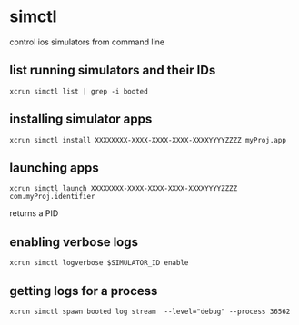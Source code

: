 # simctl

control ios simulators from command line

## list running simulators and their IDs

`xcrun simctl list | grep -i booted`

## installing simulator apps

`xcrun simctl install XXXXXXXX-XXXX-XXXX-XXXX-XXXXYYYYZZZZ myProj.app`

## launching apps

`xcrun simctl launch XXXXXXXX-XXXX-XXXX-XXXX-XXXXYYYYZZZZ com.myProj.identifier`

returns a PID

## enabling verbose logs

`xcrun simctl logverbose $SIMULATOR_ID enable`

## getting logs for a process

`xcrun simctl spawn booted log stream  --level="debug" --process 36562`

